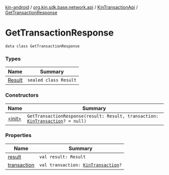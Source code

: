 [kin-android](../../../index.md) / [org.kin.sdk.base.network.api](../../index.md) / [KinTransactionApi](../index.md) / [GetTransactionResponse](./index.md)

# GetTransactionResponse

`data class GetTransactionResponse`

### Types

| Name | Summary |
|---|---|
| [Result](-result/index.md) | `sealed class Result` |

### Constructors

| Name | Summary |
|---|---|
| [&lt;init&gt;](-init-.md) | `GetTransactionResponse(result: Result, transaction: `[`KinTransaction`](../../../org.kin.sdk.base.stellar.models/-kin-transaction/index.md)`? = null)` |

### Properties

| Name | Summary |
|---|---|
| [result](result.md) | `val result: Result` |
| [transaction](transaction.md) | `val transaction: `[`KinTransaction`](../../../org.kin.sdk.base.stellar.models/-kin-transaction/index.md)`?` |
